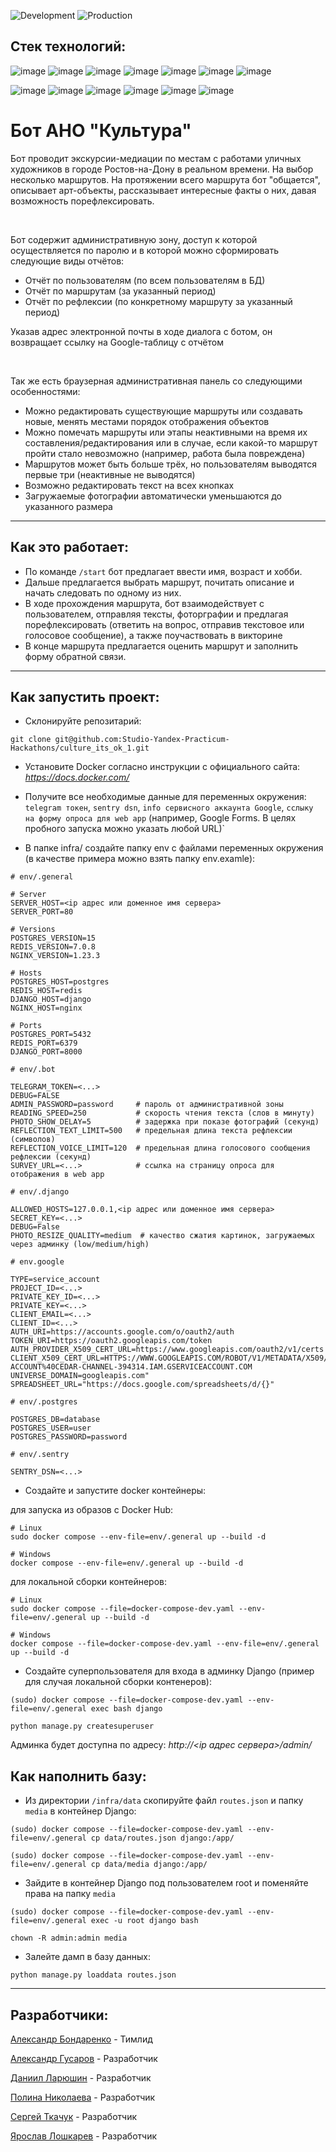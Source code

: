 ![Development](https://github.com/Studio-Yandex-Practicum-Hackathons/culture_its_ok_1/actions/workflows/dev_workflows.yml/badge.svg)
![Production](https://github.com/Studio-Yandex-Practicum-Hackathons/culture_its_ok_1/actions/workflows/prod_workflows.yml/badge.svg)

## **Стек технологий**:
![image](https://img.shields.io/badge/Python-FFD43B?style=for-the-badge&logo=python&logoColor=blue)
![image](https://img.shields.io/badge/Django-092E20?style=for-the-badge&logo=django&logoColor=green)
![image](https://img.shields.io/badge/sentry-purple?style=for-the-badge&logo=sentry)
![image](https://img.shields.io/badge/PostgreSQL-316192?style=for-the-badge&logo=postgresql&logoColor=white)
![image](https://img.shields.io/badge/redis-CC0000.svg?&style=for-the-badge&logo=redis&logoColor=white)
![image](https://img.shields.io/badge/Nginx-009639?style=for-the-badge&logo=nginx&logoColor=white)
![image](https://img.shields.io/badge/Docker-2CA5E0?style=for-the-badge&logo=docker&logoColor=white)

![image](https://img.shields.io/badge/sql%20alchemy-grey?style=for-the-badge&logo=alchemy)
![image](https://img.shields.io/badge/alembic-7FFFD4?style=for-the-badge)
![image](https://img.shields.io/badge/Google%20Sheets-34A853?style=for-the-badge&logo=google-sheets&logoColor=white)
![image](	https://img.shields.io/badge/aiogram-018bff?style=for-the-badge&logo=aiogram&logoColor=white)
![image](https://img.shields.io/badge/pydantic-FF1493?style=for-the-badge&logo=pydantic)
![image](https://img.shields.io/badge/poetry-4169E1?style=for-the-badge&logo=poetry)

# **Бот АНО "Культура"**
Бот проводит экскурсии-медиации по местам с работами уличных художников в 
городе Ростов-на-Дону в реальном времени. На выбор несколько маршрутов. 
На протяжении всего маршрута бот "общается", описывает арт-объекты, рассказывает 
интересные факты о них, давая возможность порефлексировать.

<br>

Бот содержит административную зону, доступ к которой осуществляется по паролю 
и в которой можно сформировать следующие виды отчётов:

* Отчёт по пользователям (по всем пользователям в БД)
* Отчёт по маршрутам (за указанный период)
* Отчёт по рефлексии (по конкретному маршруту за указанный период)

Указав адрес электронной почты в ходе диалога с ботом, он возвращает ссылку на 
Google-таблицу с отчётом

<br>

Так же есть браузерная административная панель со следующими особенностями:

* Можно редактировать существующие маршруты или создавать новые, менять местами порядок отображения объектов
* Можно помечать маршруты или этапы неактивными на время их составления/редактирования или в случае, если какой-то маршрут пройти стало невозможно (например, работа была повреждена)
* Маршрутов может быть больше трёх, но пользователям выводятся первые три (неактивные не выводятся)
* Возможно редактировать текст на всех кнопках
* Загружаемые фотографии автоматически уменьшаются до указанного размера

___
## Как это работает:
* По команде `/start` бот предлагает ввести имя, возраст и хобби.
* Дальше предлагается выбрать маршрут, почитать описание и начать следовать по одному из них.
* В ходе прохождения маршрута, бот взаимодействует с пользователем, отправляя тексты, 
фоторграфии и предлагая порефлексировать (ответить на вопрос, отправив текстовое 
или голосовое сообщение), а также поучаствовать в викторине
* В конце маршрута предлагается оценить маршрут и заполнить форму обратной связи.
___
## **Как запустить проект**:

- Склонируйте репозитарий:
```
git clone git@github.com:Studio-Yandex-Practicum-Hackathons/culture_its_ok_1.git
```

- Установите Docker согласно инструкции с официального сайта: _https://docs.docker.com/_
- Получите все необходимые данные для переменных окружения: `telegram токен`, 
`sentry dsn`, `info сервисного аккаунта Google`, `сслыку на форму опроса для web app` (например, Google Forms. В целях пробного запуска можно указать любой URL)`


- В папке infra/ создайте папку env с файлами переменных окружения (в качестве примера
можно взять папку env.examle):

```
# env/.general

# Server
SERVER_HOST=<ip адрес или доменное имя сервера>
SERVER_PORT=80

# Versions
POSTGRES_VERSION=15
REDIS_VERSION=7.0.8
NGINX_VERSION=1.23.3

# Hosts
POSTGRES_HOST=postgres
REDIS_HOST=redis
DJANGO_HOST=django
NGINX_HOST=nginx

# Ports
POSTGRES_PORT=5432
REDIS_PORT=6379
DJANGO_PORT=8000
```
```
# env/.bot

TELEGRAM_TOKEN=<...>
DEBUG=FALSE
ADMIN_PASSWORD=password     # пароль от административной зоны
READING_SPEED=250           # скорость чтения текста (слов в минуту)
PHOTO_SHOW_DELAY=5          # задержка при показе фотографий (секунд)
REFLECTION_TEXT_LIMIT=500   # предельная длина текста рефлексии (символов)
REFLECTION_VOICE_LIMIT=120  # предельная длина голосового сообщения рефлексии (секунд)
SURVEY_URL=<...>            # ссылка на страницу опроса для отображения в web app
```
```
# env/.django

ALLOWED_HOSTS=127.0.0.1,<ip адрес или доменное имя сервера>
SECRET_KEY=<...>
DEBUG=False
PHOTO_RESIZE_QUALITY=medium  # качество сжатия картинок, загружаемых через админку (low/medium/high)
```
```
# env.google

TYPE=service_account
PROJECT_ID=<...>
PRIVATE_KEY_ID=<...>
PRIVATE_KEY=<...>
CLIENT_EMAIL=<...>
CLIENT_ID=<...>
AUTH_URI=https://accounts.google.com/o/oauth2/auth
TOKEN_URI=https://oauth2.googleapis.com/token
AUTH_PROVIDER_X509_CERT_URL=https://www.googleapis.com/oauth2/v1/certs
CLIENT_X509_CERT_URL=HTTPS://WWW.GOOGLEAPIS.COM/ROBOT/V1/METADATA/X509/SERVICE-ACCOUNT%40CEDAR-CHANNEL-394314.IAM.GSERVICEACCOUNT.COM
UNIVERSE_DOMAIN=googleapis.com"
SPREADSHEET_URL="https://docs.google.com/spreadsheets/d/{}"
```
```
# env/.postgres

POSTGRES_DB=database
POSTGRES_USER=user
POSTGRES_PASSWORD=password
```
```
# env/.sentry

SENTRY_DSN=<...>
```

* Создайте и запустите docker контейнеры:

для запуска из образов с Docker Hub: 
```
# Linux
sudo docker compose --env-file=env/.general up --build -d

# Windows
docker compose --env-file=env/.general up --build -d
```
для локальной сборки контейнеров:
```
# Linux
sudo docker compose --file=docker-compose-dev.yaml --env-file=env/.general up --build -d

# Windows
docker compose --file=docker-compose-dev.yaml --env-file=env/.general up --build -d
```

* Создайте суперпользователя для входа в админку Django (пример для случая локальной сборки контенеров):
```
(sudo) docker compose --file=docker-compose-dev.yaml --env-file=env/.general exec bash django

python manage.py createsuperuser
```
Админка будет доступна по адресу: _http://<ip адрес сервера>/admin/_

## **Как наполнить базу**:

* Из директории `/infra/data` скопируйте файл `routes.json` и папку `media` в контейнер Django:
```
(sudo) docker compose --file=docker-compose-dev.yaml --env-file=env/.general cp data/routes.json django:/app/

(sudo) docker compose --file=docker-compose-dev.yaml --env-file=env/.general cp data/media django:/app/
```
* Зайдите в контейнер Django под пользователем root и поменяйте права на папку `media`
```
(sudo) docker compose --file=docker-compose-dev.yaml --env-file=env/.general exec -u root django bash

chown -R admin:admin media
```
* Залейте дамп в базу данных:
```
python manage.py loaddata routes.json
```
___

## **Разработчики**:
[Александр Бондаренко](https://github.com/dcomrad) - Тимлид

[Александр Гусаров](https://github.com/GUSICATC) - Разработчик

[Даниил Ларюшин](https://github.com/danlaryushin) - Разработчик

[Полина Николаева](https://github.com/STI-xa) - Разработчик

[Сергей Ткачук](https://github.com/SergeychUK92) - Разработчик

[Ярослав Лошкарев](https://github.com/94R1K) - Разработчик